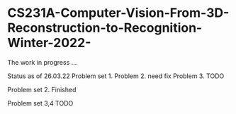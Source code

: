 # CS231A-Computer-Vision-From-3D-Reconstruction-to-Recognition-Winter-2022-

The work in progress ...

Status as of 26.03.22
Problem set 1.
    Problem 2. need fix
    Problem 3. TODO

Problem set 2.
    Finished

Problem set 3,4 TODO

